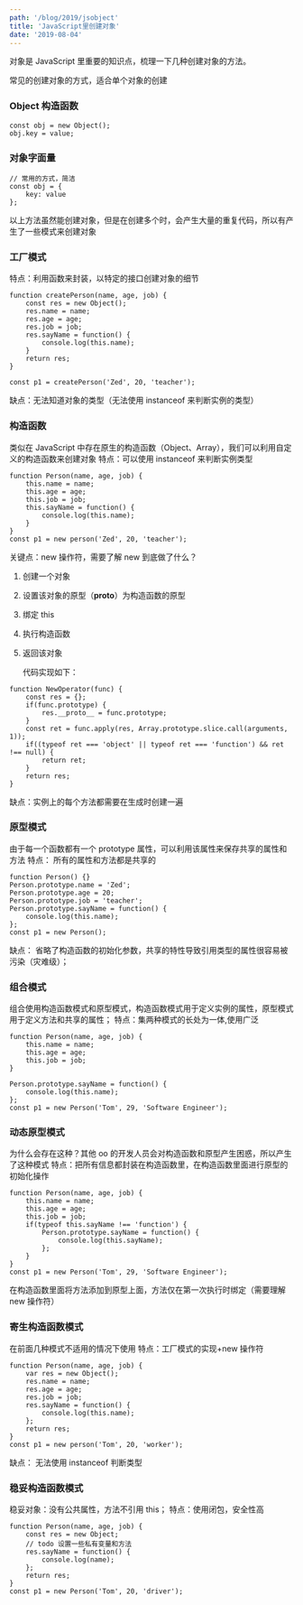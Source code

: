 ```yaml
---
path: '/blog/2019/jsobject'
title: 'JavaScript里创建对象'
date: '2019-08-04'
---
```


对象是 JavaScript 里重要的知识点，梳理一下几种创建对象的方法。

常见的创建对象的方式，适合单个对象的创建

### Object 构造函数

```
const obj = new Object();
obj.key = value;
```

### 对象字面量

```
// 常用的方式，简洁
const obj = {
    key: value
};
```

以上方法虽然能创建对象，但是在创建多个时，会产生大量的重复代码，所以有产生了一些模式来创建对象

### 工厂模式

特点：利用函数来封装，以特定的接口创建对象的细节

```
function createPerson(name, age, job) {
    const res = new Object();
    res.name = name;
    res.age = age;
    res.job = job;
    res.sayName = function() {
        console.log(this.name);
    }
    return res;
}

const p1 = createPerson('Zed', 20, 'teacher');
```

缺点：无法知道对象的类型（无法使用 instanceof 来判断实例的类型）

### 构造函数

类似在 JavaScript 中存在原生的构造函数（Object、Array），我们可以利用自定义的构造函数来创建对象
特点：可以使用 instanceof 来判断实例类型

```
function Person(name, age, job) {
    this.name = name;
    this.age = age;
    this.job = job;
    this.sayName = function() {
        console.log(this.name);
    }
}
const p1 = new person('Zed', 20, 'teacher');
```

关键点：new 操作符，需要了解 new 到底做了什么？

1. 创建一个对象
2. 设置该对象的原型（**proto**）为构造函数的原型
3. 绑定 this
4. 执行构造函数
5. 返回该对象

   代码实现如下：

```
function NewOperator(func) {
    const res = {};
    if(func.prototype) {
        res.__proto__ = func.prototype;
    }
    const ret = func.apply(res, Array.prototype.slice.call(arguments, 1));
    if((typeof ret === 'object' || typeof ret === 'function') && ret !== null) {
        return ret;
    }
    return res;
}
```

缺点：实例上的每个方法都需要在生成时创建一遍

### 原型模式

由于每一个函数都有一个 prototype 属性，可以利用该属性来保存共享的属性和方法
特点： 所有的属性和方法都是共享的

```
function Person() {}
Person.prototype.name = 'Zed';
Person.prototype.age = 20;
Person.prototype.job = 'teacher';
Person.prototype.sayName = function() {
    console.log(this.name);
};
const p1 = new Person();
```

缺点： 省略了构造函数的初始化参数，共享的特性导致引用类型的属性很容易被污染（灾难级）；

### 组合模式

组合使用构造函数模式和原型模式，构造函数模式用于定义实例的属性，原型模式用于定义方法和共享的属性；
特点：集两种模式的长处为一体,使用广泛

```
function Person(name, age, job) {
    this.name = name;
    this.age = age;
    this.job = job;
}

Person.prototype.sayName = function() {
    console.log(this.name);
};
const p1 = new Person('Tom', 29, 'Software Engineer');
```

### 动态原型模式

为什么会存在这种？其他 oo 的开发人员会对构造函数和原型产生困惑，所以产生了这种模式
特点：把所有信息都封装在构造函数里，在构造函数里面进行原型的初始化操作

```
function Person(name, age, job) {
    this.name = name;
    this.age = age;
    this.job = job;
    if(typeof this.sayName !== 'function') {
        Person.prototype.sayName = function() {
            console.log(this.sayName);
        };
    }
}
const p1 = new Person('Tom', 29, 'Software Engineer');
```

在构造函数里面将方法添加到原型上面，方法仅在第一次执行时绑定（需要理解 new 操作符）

### 寄生构造函数模式

在前面几种模式不适用的情况下使用
特点：工厂模式的实现+new 操作符

```
function Person(name, age, job) {
    var res = new Object();
    res.name = name;
    res.age = age;
    res.job = job;
    res.sayName = function() {
        console.log(this.name);
    };
    return res;
}
const p1 = new person('Tom', 20, 'worker');
```

缺点： 无法使用 instanceof 判断类型

### 稳妥构造函数模式

稳妥对象：没有公共属性，方法不引用 this；
特点：使用闭包，安全性高

```
function Person(name, age, job) {
    const res = new Object;
    // todo 设置一些私有变量和方法
    res.sayName = function() {
        console.log(name);
    };
    return res;
}
const p1 = new Person('Tom', 20, 'driver');
```
